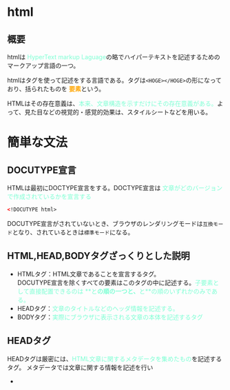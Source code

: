 # html

## 概要

htmlは <font color = "Aquamarine">HyperText markup Laguage</font>の略でハイパーテキストを記述するためのマークアップ言語の一つ。

htmlはタグを使って記述をする言語である。タグは`<HOGE></HOGE>`の形になっており、括られたものを <font color = "Orange">**要素**</font>という。

HTMLはその存在意義は、<font color = "Aquamarine">本来、文章構造を示すだけにその存在意義がある。</font>よって、見た目などの視覚的・感覚的効果は、スタイルシートなどを用いる。

# 簡単な文法

## DOCUTYPE宣言
HTMLは最初にDOCTYPE宣言をする。DOCTYPE宣言は <font color = "Aquamarine">文章がどのバージョンで作成されているかを宣言する</font>     

```html
<!DOCUTYPE html>
```

DOCUTYPE宣言がされていないとき、ブラウザのレンダリングモードは`互換モード`となり、されているときは`標準モード`になる。

## HTML,HEAD,BODYタグざっくりとした説明

- HTMLタグ：HTML文章であることを宣言するタグ。      
DOCUTYPE宣言を除くすべての要素はこのタグの中に記述する。<font color = "Aquamarine">子要素として直接配置できるのは **<HEAD>と<BODY>**の順の一つと、**<HEAD>と<FRAMESET>**の順のいずれかのみである。</font>
- HEADタグ：<font color = "Aquamarine">文章のタイトルなどのヘッダ情報を記述する。</font>
- BODYタグ：<font color = "Aquamarine">実際にブラウザに表示される文章の本体を記述するタグ</font>


## HEADタグ

HEADタグは厳密には、<font color = "Aquamarine">HTML文章に関するメタデータを集めたもの</font>を記述するタグ。
メタデータでは文章に関する情報を記述を行い

- <title>
- <base> 
- <link>
- <style>
- <meta>
 
のタグを表す。
